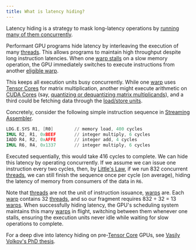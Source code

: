```yaml
---
title: What is latency hiding?
---
```


Latency hiding is a strategy to mask long-latency operations by [running many of them concurrently](/gpu-glossary/perf/littles-law).

Performant GPU programs hide latency by interleaving the execution of many [threads](https://modal.com/gpu-glossary/device-software/thread). This allows programs to maintain high throughput despite long instruction latencies. When one [warp stalls](https://www.notion.so/GPU-Performance-Glossary-2251e7f1694980bd93e4f67a75c6e489?pvs=21) on a slow memory operation, the GPU immediately switches to execute instructions from another [eligible warp](https://www.notion.so/GPU-Performance-Glossary-2251e7f1694980bd93e4f67a75c6e489?pvs=21).

This keeps all execution units busy concurrently. While one [warp](https://modal.com/gpu-glossary/device-software/warp) uses [Tensor Cores](https://modal.com/gpu-glossary/device-hardware/tensor-core) for matrix multiplication, another might execute arithmetic on [CUDA Cores](https://modal.com/gpu-glossary/device-hardware/cuda-core) (say, [quantizing or dequantizing matrix multiplicands](https://arxiv.org/abs/2408.11743)), and a third could be fetching data through the [load/store units](https://modal.com/gpu-glossary/device-hardware/load-store-unit).

Concretely, consider the following simple instruction sequence in [Streaming Assembler](https://modal.com/gpu-glossary/device-software/streaming-assembler).

```nasm
LDG.E.SYS R1, [R0]        // memory load, 400 cycles
IMUL R2, R1, 0xBEEF       // integer multiply, 6 cycles
IADD R4, R2, 0xAFFE       // integer add, 4 cycles
IMUL R6, R4, 0x1337       // integer multiply, 6 cycles
```

Executed sequentially, this would take 416 cycles to complete. We can hide this latency by operating concurrently. If we assume we can issue one instruction every two cycles, then, by [Little's Law](https://www.notion.so/GPU-Performance-Glossary-2251e7f1694980bd93e4f67a75c6e489?pvs=21), if we run 832 concurrent [threads](https://modal.com/gpu-glossary/device-software/thread), we can still finish the sequence once per cycle (on average), hiding the latency of memory from consumers of the data in `R6`.

Note that [threads](https://modal.com/gpu-glossary/device-software/thread) are not the unit of instruction issuance, [warps](https://modal.com/gpu-glossary/device-software/warp) are. Each [warp](https://modal.com/gpu-glossary/device-software/warp) contains 32 [threads](https://modal.com/gpu-glossary/device-software/thread), and so our fragment requires 832 ÷ 32 = 13 [warps](https://modal.com/gpu-glossary/device-software/warp). When successfully hiding latency, the GPU's scheduling system maintains this many [warps](https://modal.com/gpu-glossary/device-software/warp) in flight, switching between them whenever one stalls, ensuring the execution units never idle while waiting for slow operations to complete.

For a deep dive into latency hiding on pre-[Tensor Core](https://modal.com/gpu-glossary/device-hardware/tensor-core) GPUs, see [Vasily Volkov's PhD thesis](https://arxiv.org/abs/2206.02874).
